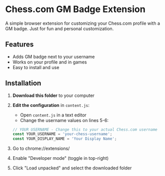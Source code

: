 # Chess.com GM Badge Extension

A simple browser extension for customizing your Chess.com profile with a GM badge. Just for fun and personal customization.

## Features
- Adds GM badge next to your username
- Works on your profile and in games
- Easy to install and use

## Installation

1. **Download this folder** to your computer

2. **Edit the configuration** in `content.js`:
   - Open `content.js` in a text editor
   - Change the username values on lines 5-6:
   ```javascript
   // YOUR USERNAME - Change this to your actual Chess.com username
   const YOUR_USERNAME = 'your-chess-username';
   const YOUR_DISPLAY_NAME = 'Your Display Name';
   
3. Go to chrome://extensions/

4. Enable "Developer mode" (toggle in top-right)

5. Click "Load unpacked" and select the downloaded folder

